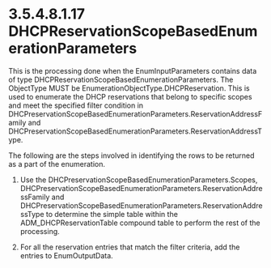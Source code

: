 <html dir="LTR" xmlns:mshelp="http://msdn.microsoft.com/mshelp" xmlns:ddue="http://ddue.schemas.microsoft.com/authoring/2003/5" xmlns:xlink="http://www.w3.org/1999/xlink" xmlns:tool="http://www.microsoft.com/tooltip">
 <body>
 <div id="header">
 <h1 class="heading">3.5.4.8.1.17 DHCPReservationScopeBasedEnumerationParameters</h1>
 </div>
 <div id="mainSection">
 <div id="mainBody">
 <div id="allHistory" class="saveHistory"></div>
 <div id="sectionSection0" class="section" name="collapseableSection">
 

<p>This is the processing done when the EnumInputParameters
contains data of type DHCPReservationScopeBasedEnumerationParameters. The
ObjectType MUST be EnumerationObjectType.DHCPReservation. This is used to
enumerate the DHCP reservations that belong to specific scopes and meet the
specified filter condition in
DHCPreservationScopeBasedEnumerationParameters.ReservationAddressFamily and
DHCPreservationScopeBasedEnumerationParameters.ReservationAddressType.</p>

<p>The following are the steps involved in identifying the rows
to be returned as a part of the enumeration.</p>

<ol><li><p><span> </span>Use the
DHCPreservationScopeBasedEnumerationParameters.Scopes, 
DHCPreservationScopeBasedEnumerationParameters.ReservationAddressFamily and
DHCPreservationScopeBasedEnumerationParameters.ReservationAddressType to
determine the simple table within the ADM_DHCPReservationTable compound table
to perform the rest of the processing.</p>

</li><li><p><span> </span>For all the
reservation entries that match the filter criteria, add the entries to
EnumOutputData.</p>

</li></ol>
 </div>
 </div>
 </div>
 </body>
</html>